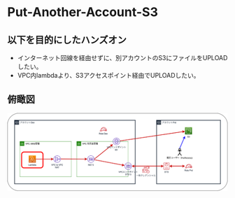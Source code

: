 # Put-Another-Account-S3
## 以下を目的にしたハンズオン
- インターネット回線を経由せずに、別アカウントのS3にファイルをUPLOADしたい。
- VPC内lambdaより、S3アクセスポイント経由でUPLOADしたい。

## 俯瞰図
![image](./STS-image08.png)
